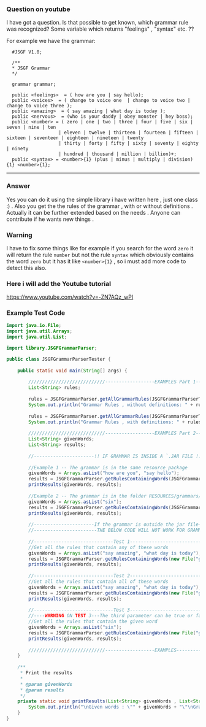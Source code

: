 ### Question on youtube

I have got a question. Is that possible to get known, which grammar rule was recognized? Some variable which returns "feelings" , "syntax" etc. ??

For example we have the grammar:

```
  #JSGF V1.0;

  /**
  * JSGF Grammar 
  */

  grammar grammar;

  public <feelings>  = ( how are you | say hello);
  public <voices>  = ( change to voice one  | change to voice two | change to voice three );
  public <amazing>  = ( say amazing | what day is today );
  public <nervous>  = (who is your daddy | obey monster | hey boss);
  public <number> = ( zero | one | two | three | four | five | six | seven | nine | ten
                   | eleven | twelve | thirteen | fourteen | fifteen | sixteen | seventeen | eighteen | nineteen | twenty 
                   | thirty | forty | fifty | sixty | seventy | eighty | ninety 
		           | hundred | thousand | million | billion)+;                   
  public <syntax> = <number>{1} (plus | minus | multiply | division){1} <number>{1}; 
```
---

### Answer

Yes you can do it using the simple library i have written here , just one class :) . Also you get the the rules of the grammar , with or without definitions . Actually it can be further extended based on the needs . Anyone can contribute if he wants new things .

### Warning

I have to fix some things like for example if you search for the word `zero` it will return the rule `number` but not the rule `syntax` which obviously contains
the word `zero` but it has it like `<number>{1}` , so i must add more code to detect this also.

### Here i will add the Youtube tutorial

https://www.youtube.com/watch?v=-ZN7AQz_wPI

### Example Test Code


```JAVA
import java.io.File;
import java.util.Arrays;
import java.util.List;

import library.JSGFGrammarParser;

public class JSGFGrammarParserTester {
	
	public static void main(String[] args) {
		
		////////////////////////////------------------EXAMPLES Part 1--------------///////////////////////////////////////
		List<String> rules;
		
		rules = JSGFGrammarParser.getAllGrammarRules(JSGFGrammarParserTester.class.getResourceAsStream("grammar1.gram"), false);
		System.out.println("Grammar Rules , without definitions: " + rules + "\n");
		
		rules = JSGFGrammarParser.getAllGrammarRules(JSGFGrammarParserTester.class.getResourceAsStream("grammar1.gram"), true);
		System.out.println("Grammar Rules , with definitions: " + rules + "\n");
		
		////////////////////////////------------------EXAMPLES Part 2--------------///////////////////////////////////////
		List<String> givenWords;
		List<String> results;
		
		//----------------------!! IF GRAMMAR IS INSIDE A `.JAR FILE !!!----------------------
		
		//Example 1 -- The grammar is in the same resource package
		givenWords = Arrays.asList("how are you", "say hello");
		results = JSGFGrammarParser.getRulesContainingWords(JSGFGrammarParserTester.class.getResourceAsStream("grammar1.gram"), givenWords, false);
		printResults(givenWords, results);
		
		//Example 2 -- The grammar is in the folder RESOURCES/grammars/grammar2.gram	
		givenWords = Arrays.asList("six");
		results = JSGFGrammarParser.getRulesContainingWords(JSGFGrammarParserTester.class.getResourceAsStream("/grammars/grammar2.gram"), givenWords, true);
		printResults(givenWords, results);
		
		//----------------------If the grammar is outside the jar file-----------------------
		//-----------------------THE BELOW CODE WILL NOT WORK FOR GRAMMAR FILES INSIDE THE JAR FILE----------------------
		
		//-----------------------------Test 1-----------------------------			
		//Get all the rules that contain any of these words 
		givenWords = Arrays.asList("say amazing", "what day is today");
		results = JSGFGrammarParser.getRulesContainingWords(new File("grammar.gram"), Arrays.asList("say amazing", "what day is today"), false);
		printResults(givenWords, results);
		
		//-----------------------------Test 2-----------------------------
		//Get all the rules that contain all of these words 
		givenWords = Arrays.asList("say amazing", "what day is today");
		results = JSGFGrammarParser.getRulesContainingWords(new File("grammar.gram"), givenWords, true);
		printResults(givenWords, results);
		
		//-----------------------------Test 3-----------------------------	
		//----WARNING ON TEST 3---The third parameter can be true or false here , it doesn't matter cause it is one word
		//Get all the rules that contain the given word	
		givenWords = Arrays.asList("six");
		results = JSGFGrammarParser.getRulesContainingWords(new File("grammar.gram"), givenWords, true);
		printResults(givenWords, results);
		
		////////////////////////////------------------EXAMPLES--------------///////////////////////////////////////
	}
	
	/**
	 * Print the results
	 * 
	 * @param givenWords
	 * @param results
	 */
	private static void printResults(List<String> givenWords , List<String> results) {
		System.out.println("\nGiven words : \"" + givenWords + "\"\nGrammar Rules containing them :-> " + results);
	}
}


```
